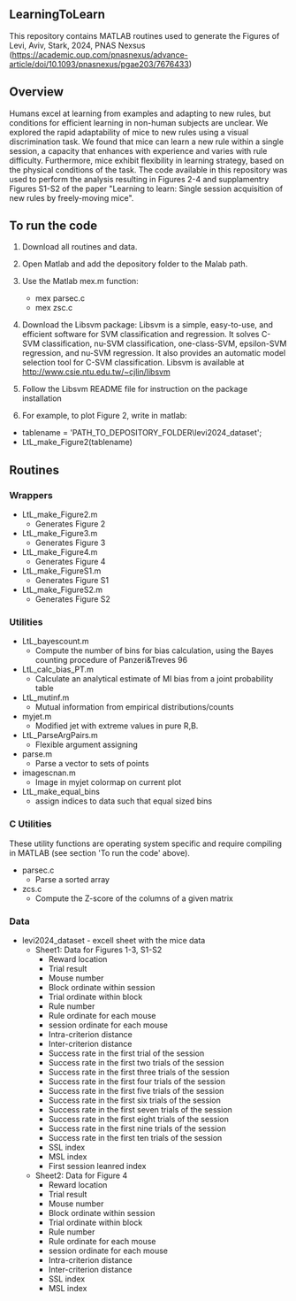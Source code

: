 ## **LearningToLearn**

This repository contains MATLAB routines used to generate the Figures of Levi, Aviv, Stark, 2024, PNAS Nexsus (https://academic.oup.com/pnasnexus/advance-article/doi/10.1093/pnasnexus/pgae203/7676433)

## Overview
Humans excel at learning from examples and adapting to new rules, but conditions for
efficient learning in non-human subjects are unclear. We explored the rapid adaptability of mice
to new rules using a visual discrimination task. We found that mice can learn a new rule within a
single session, a capacity that enhances with experience and varies with rule difficulty.
Furthermore, mice exhibit flexibility in learning strategy, based on the physical conditions of the
task. The code available in this repository was used to perform the analysis resulting in Figures 2-4 and supplamentry Figures S1-S2 of the paper "Learning to learn: Single session acquisition of new rules by freely-moving mice".

## To run the code
1. Download all routines and data.
2. Open Matlab and add the depository folder to the Malab path.
3. Use the Matlab mex.m function:
   - mex parsec.c
   - mex zsc.c
4. Download the Libsvm package:
Libsvm is a simple, easy-to-use, and efficient software for SVM
classification and regression. It solves C-SVM classification, nu-SVM
classification, one-class-SVM, epsilon-SVM regression, and nu-SVM
regression. It also provides an automatic model selection tool for
C-SVM classification.
Libsvm is available at
http://www.csie.ntu.edu.tw/~cjlin/libsvm

5. Follow the Libsvm README file for instruction on the package installation
6. For example, to plot Figure 2, write in matlab:
- tablename = 'PATH_TO_DEPOSITORY_FOLDER\levi2024_dataset';
- LtL_make_Figure2(tablename)
 
## Routines

### Wrappers
- LtL_make_Figure2.m
  - Generates Figure 2
- LtL_make_Figure3.m
  - Generates Figure 3
- LtL_make_Figure4.m
  - Generates Figure 4
- LtL_make_FigureS1.m
  - Generates Figure S1
- LtL_make_FigureS2.m
  - Generates Figure S2

### Utilities
- LtL_bayescount.m
  - Compute the number of bins for bias calculation, using the Bayes counting procedure of Panzeri&Treves 96
- LtL_calc_bias_PT.m
  - Calculate an analytical estimate of MI bias from a joint probability table
- LtL_mutinf.m
  - Mutual information from empirical distributions/counts
- myjet.m
  - Modified jet with extreme values in pure R,B.
- LtL_ParseArgPairs.m
  - Flexible argument assigning
- parse.m
  - Parse a vector to sets of points
- imagescnan.m
  - Image in myjet colormap on current plot
- LtL_make_equal_bins
  - assign indices to data such that equal sized bins
 
### C Utilities
These utility functions are operating system specific and require compiling in MATLAB (see section 'To run the code' above). 
- parsec.c
  - Parse a sorted array
- zcs.c
  - Compute the Z-score of the columns of a given matrix

### Data
- levi2024_dataset - excell sheet with the mice data
  - Sheet1: Data for Figures 1-3, S1-S2
    - Reward location
    - Trial result
    - Mouse number
    - Block ordinate within session
    - Trial ordinate within block
    - Rule number
    - Rule ordinate for each mouse
    - session ordinate for each mouse
    - Intra-criterion distance
    - Inter-criterion distance
    - Success rate in the first trial of the session
    - Success rate in the first two trials of the session
    - Success rate in the first three trials of the session
    - Success rate in the first four trials of the session
    - Success rate in the first five trials of the session
    - Success rate in the first six trials of the session
    - Success rate in the first seven trials of the session
    - Success rate in the first eight trials of the session
    - Success rate in the first nine trials of the session
    - Success rate in the first ten trials of the session
    - SSL index
    - MSL index
    - First session leanred index
  - Sheet2: Data for Figure 4
    - Reward location
    - Trial result
    - Mouse number
    - Block ordinate within session
    - Trial ordinate within block
    - Rule number
    - Rule ordinate for each mouse
    - session ordinate for each mouse
    - Intra-criterion distance
    - Inter-criterion distance
    - SSL index
    - MSL index



